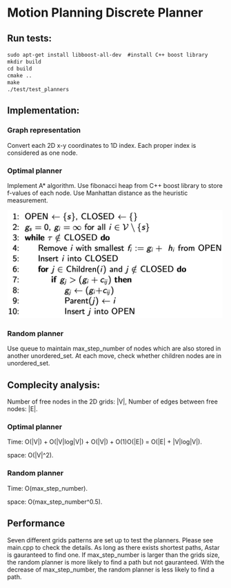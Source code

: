 # Motion Planning Discrete Planner

## Run tests:
```
sudo apt-get install libboost-all-dev  #install C++ boost library
mkdir build
cd build
cmake .. 
make
./test/test_planners
```
  
## Implementation:
### Graph representation
Convert each 2D x-y coordinates to 1D index. Each proper index is considered as one node.
### Optimal planner
Implement A* algorithm. Use fibonacci heap from C++ boost library to store f-values of each node. Use Manhattan distance as the heuristic measurement.

<img width="500" height="250" src="https://github.com/menglaili/Motion-Planning-Discrete-Planner/blob/master/Astar.jpg"/>

### Random planner

Use queue to maintain max_step_number of nodes which are also stored in another unordered_set. At each move, check whether children nodes are in unordered_set.

## Complecity analysis:
Number of free nodes in the 2D grids: |V|, Number of edges between free nodes: |E|.
### Optimal planner
Time: O(|V|) + O(|V|log|V|) + O(|V|) + O(1)O(|E|) = O(|E| + |V|log|V|). 

space: O(|V|^2).
### Random planner
Time: O(max_step_number). 

space: O(max_step_number^0.5).

## Performance
Seven different grids patterns are set up to test the planners. Please see main.cpp to check the details.
As long as there exists shortest paths, Astar is gauranteed to find one. If max_step_number is larger than the grids size, the random planner is more likely to find a path but not gauranteed. With the decrease of max_step_number, the random planner is less likely to find a path.  

